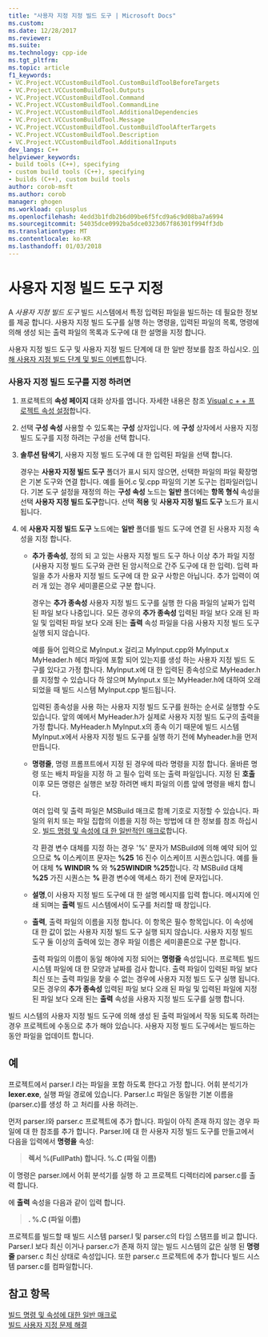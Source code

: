 ```yaml
---
title: "사용자 지정 지정 빌드 도구 | Microsoft Docs"
ms.custom: 
ms.date: 12/28/2017
ms.reviewer: 
ms.suite: 
ms.technology: cpp-ide
ms.tgt_pltfrm: 
ms.topic: article
f1_keywords:
- VC.Project.VCCustomBuildTool.CustomBuildToolBeforeTargets
- VC.Project.VCCustomBuildTool.Outputs
- VC.Project.VCCustomBuildTool.Command
- VC.Project.VCCustomBuildTool.CommandLine
- VC.Project.VCCustomBuildTool.AdditionalDependencies
- VC.Project.VCCustomBuildTool.Message
- VC.Project.VCCustomBuildTool.CustomBuildToolAfterTargets
- VC.Project.VCCustomBuildTool.Description
- VC.Project.VCCustomBuildTool.AdditionalInputs
dev_langs: C++
helpviewer_keywords:
- build tools (C++), specifying
- custom build tools (C++), specifying
- builds (C++), custom build tools
author: corob-msft
ms.author: corob
manager: ghogen
ms.workload: cplusplus
ms.openlocfilehash: 4edd3b1fdb2b6d09be6f5fcd9a6c9d08ba7a6994
ms.sourcegitcommit: 54035dce0992ba5dce0323d67f86301f994ff3db
ms.translationtype: MT
ms.contentlocale: ko-KR
ms.lasthandoff: 01/03/2018
---
```

# <a name="specify-custom-build-tools"></a>사용자 지정 빌드 도구 지정

A *사용자 지정 빌드 도구* 빌드 시스템에서 특정 입력된 파일을 빌드하는 데 필요한 정보를 제공 합니다. 사용자 지정 빌드 도구를 실행 하는 명령을, 입력된 파일의 목록, 명령에 의해 생성 되는 출력 파일의 목록과 도구에 대 한 설명을 지정 합니다.

사용자 지정 빌드 도구 및 사용자 지정 빌드 단계에 대 한 일반 정보를 참조 하십시오. [이해 사용자 지정 빌드 단계 및 빌드 이벤트](../ide/understanding-custom-build-steps-and-build-events.md)합니다.

### <a name="to-specify-a-custom-build-tool"></a>사용자 지정 빌드 도구를 지정 하려면

1. 프로젝트의 **속성 페이지** 대화 상자를 엽니다. 자세한 내용은 참조 [Visual c + + 프로젝트 속성 설정](../ide/working-with-project-properties.md)합니다.

1. 선택 **구성 속성** 사용할 수 있도록는 **구성** 상자입니다. 에 **구성** 상자에서 사용자 지정 빌드 도구를 지정 하려는 구성을 선택 합니다.

1. **솔루션 탐색기**, 사용자 지정 빌드 도구에 대 한 입력된 파일을 선택 합니다.

   경우는 **사용자 지정 빌드 도구** 폴더가 표시 되지 않으면, 선택한 파일의 파일 확장명은 기본 도구와 연결 합니다. 예를 들어.c 및.cpp 파일의 기본 도구는 컴파일러입니다. 기본 도구 설정을 재정의 하는 **구성 속성** 노드는 **일반** 폴더에는 **항목 형식** 속성을 선택 **사용자 지정 빌드 도구**합니다. 선택 **적용** 및 **사용자 지정 빌드 도구** 노드가 표시 됩니다.

1. 에 **사용자 지정 빌드 도구** 노드에는 **일반** 폴더를 빌드 도구에 연결 된 사용자 지정 속성을 지정 합니다.

   - **추가 종속성**, 정의 되 고 있는 사용자 지정 빌드 도구 하나 이상 추가 파일 지정 (사용자 지정 빌드 도구와 관련 된 암시적으로 간주 도구에 대 한 입력). 입력 파일을 추가 사용자 지정 빌드 도구에 대 한 요구 사항은 아닙니다. 추가 입력이 여러 개 있는 경우 세미콜론으로 구분 합니다.

      경우는 **추가 종속성** 사용자 지정 빌드 도구를 실행 한 다음 파일의 날짜가 입력된 파일 보다 나중입니다. 모든 경우의 **추가 종속성** 입력된 파일 보다 오래 된 파일 및 입력된 파일 보다 오래 된는 **출력** 속성 파일을 다음 사용자 지정 빌드 도구 실행 되지 않습니다.

      예를 들어 입력으로 MyInput.x 걸리고 MyInput.cpp와 MyInput.x MyHeader.h 헤더 파일에 포함 되어 있는지를 생성 하는 사용자 지정 빌드 도구를 있다고 가정 합니다. MyInput.x에 대 한 입력된 종속성으로 MyHeader.h를 지정할 수 있습니다 하 않으며 MyInput.x 또는 MyHeader.h에 대하여 오래 되었을 때 빌드 시스템 MyInput.cpp 빌드됩니다.

      입력된 종속성을 사용 하는 사용자 지정 빌드 도구를 원하는 순서로 실행할 수도 있습니다. 앞의 예에서 MyHeader.h가 실제로 사용자 지정 빌드 도구의 출력을 가정 합니다. MyHeader.h MyInput.x의 종속 이기 때문에 빌드 시스템 MyInput.x에서 사용자 지정 빌드 도구를 실행 하기 전에 Myheader.h을 먼저 만듭니다.

   - **명령줄**, 명령 프롬프트에서 지정 된 경우에 따라 명령을 지정 합니다. 올바른 명령 또는 배치 파일을 지정 하 고 필수 입력 또는 출력 파일입니다. 지정 된 **호출** 이후 모든 명령은 실행은 보장 하려면 배치 파일의 이름 앞에 명령을 배치 합니다.

      여러 입력 및 출력 파일은 MSBuild 매크로 함께 기호로 지정할 수 있습니다. 파일의 위치 또는 파일 집합의 이름을 지정 하는 방법에 대 한 정보를 참조 하십시오. [빌드 명령 및 속성에 대 한 일반적인 매크로](../ide/common-macros-for-build-commands-and-properties.md)합니다.

      각 환경 변수 대체를 지정 하는 경우 '%' 문자가 MSBuild에 의해 예약 되어 있으므로  **%**  이스케이프 문자는 **%25** 16 진수 이스케이프 시퀀스입니다. 예를 들어 대체 **% WINDIR %** 와 **%25WINDIR %25**합니다. 각 MSBuild 대체 **%25** 가진 시퀀스는  **%**  환경 변수에 액세스 하기 전에 문자입니다.

   - **설명**,이 사용자 지정 빌드 도구에 대 한 설명 메시지를 입력 합니다. 메시지에 인쇄 되며는 **출력** 빌드 시스템에서이 도구를 처리할 때 창입니다.

   - **출력**, 출력 파일의 이름을 지정 합니다. 이 항목은 필수 항목입니다. 이 속성에 대 한 값이 없는 사용자 지정 빌드 도구 실행 되지 않습니다. 사용자 지정 빌드 도구 둘 이상의 출력에 있는 경우 파일 이름은 세미콜론으로 구분 합니다.

      출력 파일의 이름이 동일 해야에 지정 되어는 **명령줄** 속성입니다. 프로젝트 빌드 시스템 파일에 대 한 모양과 날짜를 검사 합니다. 출력 파일이 입력된 파일 보다 최신 또는 출력 파일을 찾을 수 없는 경우에 사용자 지정 빌드 도구 실행 됩니다. 모든 경우의 **추가 종속성** 입력된 파일 보다 오래 된 파일 및 입력된 파일에 지정 된 파일 보다 오래 된는 **출력** 속성을 사용자 지정 빌드 도구를 실행 합니다.

빌드 시스템의 사용자 지정 빌드 도구에 의해 생성 된 출력 파일에서 작동 되도록 하려는 경우 프로젝트에 수동으로 추가 해야 있습니다. 사용자 지정 빌드 도구에서는 빌드하는 동안 파일을 업데이트 합니다.

## <a name="example"></a>예

프로젝트에서 parser.l 라는 파일을 포함 하도록 한다고 가정 합니다. 어휘 분석기가 **lexer.exe**, 실행 파일 경로에 있습니다. Parser.l.c 파일은 동일한 기본 이름을 (parser.c)를 생성 하 고 처리를 사용 하려는.

먼저 parser.l와 parser.c 프로젝트에 추가 합니다. 파일이 아직 존재 하지 않는 경우 파일에 대 한 참조를 추가 합니다. Parser.l에 대 한 사용자 지정 빌드 도구를 만들고에서 다음을 입력에서 **명령을** 속성:

> **렉서 %(FullPath) 합니다. \%.C (파일 이름)**

이 명령은 parser.l에서 어휘 분석기를 실행 하 고 프로젝트 디렉터리에 parser.c를 출력 합니다.

에 **출력** 속성을 다음과 같이 입력 합니다.

> **. \%.C (파일 이름)**

프로젝트를 빌드할 때 빌드 시스템 parser.l 및 parser.c의 타임 스탬프를 비교 합니다. Parser.l 보다 최신 이거나 parser.c가 존재 하지 않는 빌드 시스템의 값은 실행 된 **명령줄** parser.c 최신 상태로 속성입니다. 또한 parser.c 프로젝트에 추가 합니다 빌드 시스템 parser.c를 컴파일합니다.

## <a name="see-also"></a>참고 항목

[빌드 명령 및 속성에 대한 일반 매크로](../ide/common-macros-for-build-commands-and-properties.md)  
[빌드 사용자 지정 문제 해결](../ide/troubleshooting-build-customizations.md)  
